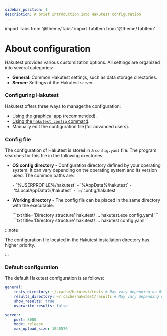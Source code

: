 ```yaml
---
sidebar_position: 1
description: A brief introduction into Hakutest configuration
---
```


import Tabs from '@theme/Tabs'
import TabItem from '@theme/TabItem'

# About configuration

Hakutest provides various customization options. All settings are organized into several categories:

-   **General**: Common Hakutest settings, such as data storage directories.
-   **Server**: Settings of the Hakutest server.

### Configuring Hakutest

Hakutest offers three ways to manage the configuration:

-   [Using the graphical app](/docs/gui/settings) (recommended).
-   [Using the `hakutest config` command](/docs/cli/config).
-   Manually edit the configuration file (for advanced users).

### Config file

The configuration of Hakutest is stored in a `config.yaml` file. The program searches for this file in the following directories:

-   **OS config directory** - Configuration directory defined by your operating system. It can vary depending on the operating system and its version used. The common paths are:

    <Tabs>
        <TabItem value="windows" label="Windows" default>
            -   `%USERPROFILE%/hakutest`
            -   `%AppData%/hakutest`
            -   `%LocalAppData%/hakutest`
        </TabItem>
        <TabItem value="unix" label="Linux/macOS">
            -   `~/.config/hakutest`
        </TabItem>
    </Tabs>

-   **Working directory** - The config file can be placed in the same directory with the executable:

    <Tabs>
        <TabItem value="windows" label="Windows" default>
            ```txt title='Directory structure'
            hakutest/
                ...
                hakutest.exe
                config.yaml
            ```
        </TabItem>
        <TabItem value="unix" label="Linux/macOS">
            ```txt title='Directory structure'
            hakutest/
                ...
                hakutest
                config.yaml
            ```
        </TabItem>
    </Tabs>

:::note

The configuration file located in the Hakutest installation directory has higher priority.

:::

### Default configuration

The default Hakutest configuration is as follows:

```yaml title='config.yaml'
general:
    tests_directory: ~/.cache/hakutest/tests # May vary depending on OS
    results_directory: ~/.cache/hakutest/results # May vary depending on OS
    show_results: true
    overwrite_results: false

server:
    port: 8080
    mode: release
    max_upload_size: 1048576
```
